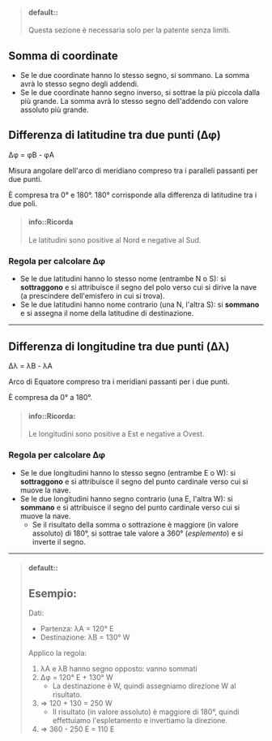 > #### default::
> Questa sezione è necessaria solo per la patente senza limiti.

## Somma di coordinate

* Se le due coordinate hanno lo stesso segno, si sommano.
La somma avrà lo stesso segno degli addendi.
* Se le due coordinate hanno segno inverso, si sottrae la più piccola dalla più grande.
La somma avrà lo stesso segno dell'addendo con valore assoluto più grande.


## Differenza di latitudine tra due punti (&Delta;&phi;)
 
&Delta;&phi; = &phi;B - &phi;A

Misura angolare dell'arco di meridiano compreso tra i paralleli passanti per due punti.

È compresa tra 0° e 180°. 180° corrisponde alla differenza di latitudine tra i due poli.

> #### info::Ricorda
>
> Le latitudini sono positive al Nord e negative al Sud.

### Regola per calcolare &Delta;&phi;
* Se le due latitudini hanno lo stesso nome (entrambe N o S): si **sottraggono** e si attribuisce il segno del polo verso cui si dirive la nave (a prescindere dell'emisfero in cui si trova).
* Se le due latitudini hanno nome contrario (una N, l'altra S): si **sommano** e si assegna il nome della latitudine di destinazione.

---

## Differenza di longitudine tra due punti (&Delta;&lambda;)

&Delta;&lambda; = &lambda;B - &lambda;A

Arco di Equatore compreso tra i meridiani passanti per i due punti.
 
È compresa da 0° a 180°.

> #### info::Ricorda:
>
> Le longitudini sono positive a Est e negative a Ovest.
 
### Regola per calcolare &Delta;&phi;
* Se le due longitudini hanno lo stesso segno (entrambe E o W): si **sottraggono** e si attribuisce il segno del punto cardinale verso cui si muove la nave.
* Se le due longitudini hanno segno contrario (una E, l'altra W): si **sommano** e si attribuisce il segno del punto cardinale verso cui si muove la nave.
  * Se il risultato della somma o sottrazione è maggiore (in valore assoluto) di 180°, si sottrae tale valore a 360° (_esplemento_) e si inverte il segno.

---

> #### default::
>
> ## Esempio: 
> 
> Dati:
>
> * Partenza: &lambda;A = 120° E 
> * Destinazione: &lambda;B = 130° W
>
> Applico la regola:
> 
> 1. &lambda;A e &lambda;B hanno segno opposto: vanno sommati
> 2. &Delta;&phi; = 120° E + 130° W
>    * La destinazione è W, quindi assegniamo direzione W al risultato.
> 3. &rArr; 120 + 130 = 250 W
>    * Il risultato (in valore assoluto) è maggiore di 180°, quindi effettuiamo l'espletamento e invertiamo la direzione.
> 4. &rArr; 360 - 250 E = 110 E